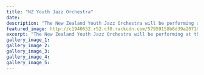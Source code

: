 ```yaml
---
title: "NZ Youth Jazz Orchestra"
date: 
description: "The New Zealand Youth Jazz Orchestra will be performing at the Whanganui High School Hall on Tuesday 26 July at 7.00pm."
featured_image: http://c1940652.r52.cf0.rackcdn.com/57959158b8d39a2071000b02/NZ-Youth-Jazz-Orchestra-Group-Photo.jpg
excerpt: "The New Zealand Youth Jazz Orchestra will be performing at the Whanganui High School Hall on Tuesday 26 July at 7.00pm."
gallery_image_1: 
gallery_image_2: 
gallery_image_3: 
gallery_image_4: 
gallery_image_5: 
---
```

